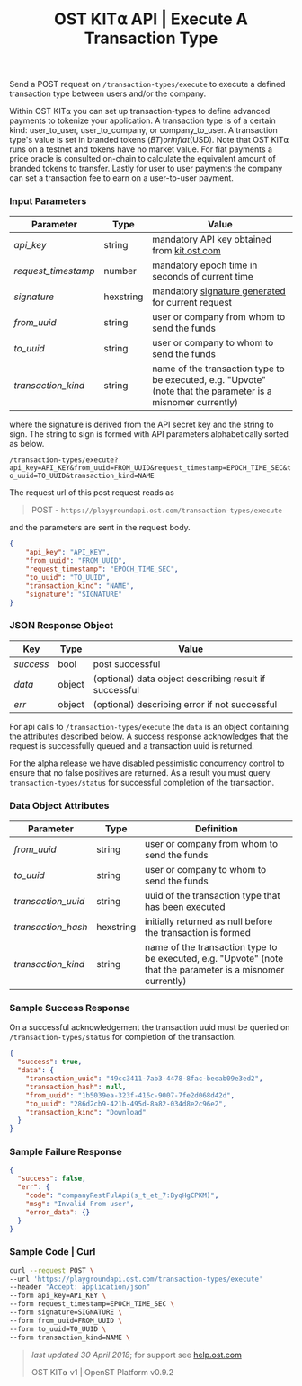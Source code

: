 ﻿---
id: api_transaction-types_execute
title: OST KIT⍺ API | Execute A Transaction Type
sidebar_label: /transaction-types/execute
---

Send a POST request on `/transaction-types/execute` to execute a defined transaction type between users and/or the company.

Within OST KIT⍺ you can set up transaction-types to define advanced payments to tokenize your application. A transaction type is of a certain kind: user_to_user, user_to_company, or company_to_user. A transaction type's value is set in branded tokens ($BT) or in fiat ($USD). Note that OST KIT⍺ runs on a testnet and tokens have no market value. For fiat payments a price oracle is consulted on-chain to calculate the equivalent amount of branded tokens to transfer. Lastly for user to user payments the company can set a transaction fee to earn on a user-to-user payment.

### Input Parameters
| Parameter           | Type   | Value                                               |
|---------------------|--------|-----------------------------------------------------|
| _api_key_           | string    | mandatory API key obtained from [kit.ost.com](https://kit.ost.com) |
| _request_timestamp_ | number    | mandatory epoch time in seconds of current time |
| _signature_         | hexstring | mandatory [<u>signature generated</u>](2_98_API_AUTHENTICATION.md) for current request |
| _from_uuid_    | string | user or company from whom to send the funds |
| _to_uuid_      | string | user or company to whom to send the funds |
| _transaction_kind_  | string | name of the transaction type to be executed, e.g. "Upvote" (note that the parameter is a misnomer currently) |

where the signature is derived from the API secret key and the string to sign. The string to sign is formed with API parameters alphabetically sorted as below.

`/transaction-types/execute?api_key=API_KEY&from_uuid=FROM_UUID&request_timestamp=EPOCH_TIME_SEC&to_uuid=TO_UUID&transaction_kind=NAME`

The request url of this post request reads as

> POST - `https://playgroundapi.ost.com/transaction-types/execute`

and the parameters are sent in the request body.
```json
{
	"api_key": "API_KEY",
	"from_uuid": "FROM_UUID",
	"request_timestamp": "EPOCH_TIME_SEC",
	"to_uuid": "TO_UUID",
	"transaction_kind": "NAME",
	"signature": "SIGNATURE"
}
```

### JSON Response Object

| Key        | Type   | Value      |
|------------|--------|------------|
| _success_  | bool   | post successful |
| _data_     | object | (optional) data object describing result if successful   |
| _err_      | object | (optional) describing error if not successful |

For api calls to `/transaction-types/execute` the `data` is an object containing the attributes described below.  A success response acknowledges that the request is successfully queued and a transaction uuid is returned.

For the alpha release we have disabled pessimistic concurrency control to ensure that no false positives are returned. As a result you must query `transaction-types/status` for successful completion of the transaction.  

### Data Object Attributes

| Parameter           | Type   | Definition  |
|---------------------|--------|----------------------------------|
| _from_uuid_    | string | user or company from whom to send the funds |
| _to_uuid_      | string | user or company to whom to send the funds |
| _transaction_uuid_ | string | uuid of the transaction type that has been executed|
| _transaction_hash_ | hexstring | initially returned as null before the transaction is formed |
| _transaction_kind_  | string | name of the transaction type to be executed, e.g. "Upvote" (note that the parameter is a misnomer currently) |


### Sample Success Response
On a successful acknowledgement the transaction uuid must be queried on `/transaction-types/status` for completion of the transaction.
```json
{
  "success": true,
  "data": {
    "transaction_uuid": "49cc3411-7ab3-4478-8fac-beeab09e3ed2",
    "transaction_hash": null,
    "from_uuid": "1b5039ea-323f-416c-9007-7fe2d068d42d",
    "to_uuid": "286d2cb9-421b-495d-8a82-034d8e2c96e2",
    "transaction_kind": "Download"
  }
}
```

### Sample Failure Response
```json
{
  "success": false,
  "err": {
    "code": "companyRestFulApi(s_t_et_7:ByqHgCPKM)",
    "msg": "Invalid From user",
    "error_data": {}
  }
}
```

### Sample Code | Curl
```bash
curl --request POST \
--url 'https://playgroundapi.ost.com/transaction-types/execute'
--header "Accept: application/json"
--form api_key=API_KEY \
--form request_timestamp=EPOCH_TIME_SEC \
--form signature=SIGNATURE \
--form from_uuid=FROM_UUID \
--form to_uuid=TO_UUID \
--form transaction_kind=NAME \
```

>_last updated 30 April 2018_; for support see [help.ost.com](help.ost.com)
>
> OST KIT⍺ v1 | OpenST Platform v0.9.2
